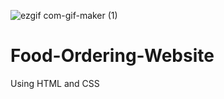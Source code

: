 ![ezgif com-gif-maker (1)](https://user-images.githubusercontent.com/37957043/126896815-4de107e4-e947-4b5f-9412-d9afb8e0521b.gif)
# Food-Ordering-Website
Using HTML and CSS  
